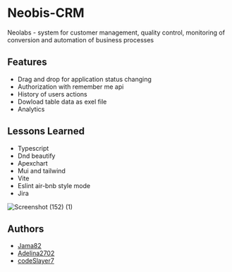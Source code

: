 # Neobis-CRM
Neolabs - system for customer management, quality control, monitoring of conversion and automation of business processes 



## Features

- Drag and drop for application status changing
- Authorization with remember me api
- History of users actions
- Dowload table data as exel file
- Analytics

## Lessons Learned

- Typescript 
- Dnd beautify
- Apexchart
- Mui and tailwind
- Vite
- Eslint air-bnb style mode
- Jira
  



![Screenshot (152) (1)](https://github.com/codeSlayer7/Neobis-CRM/assets/97346743/c7fdbe1e-d32f-4726-8b12-432c3628b085)



## Authors 
- [Jama82](https://github.com/Jama82)
- [Adelina2702](https://github.com/Adelina2702)
- [codeSlayer7](https://github.com/codeSlayer7)
